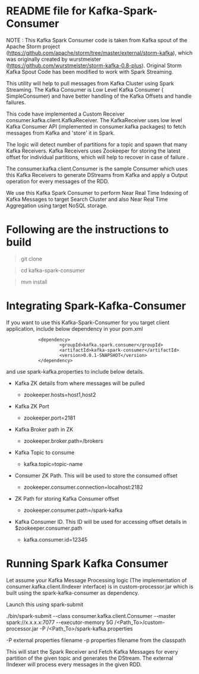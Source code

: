 README file for Kafka-Spark-Consumer
===================================

NOTE : This Kafka Spark Consumer code is taken from Kafka spout of the Apache Storm project (https://github.com/apache/storm/tree/master/external/storm-kafka), 
which was originally created by wurstmeister (https://github.com/wurstmeister/storm-kafka-0.8-plus).
Original Storm Kafka Spout Code has been modified to work with Spark Streaming.

 

This utility will help to pull messages from Kafka Cluster using Spark Streaming.
The Kafka Consumer is Low Level Kafka Consumer ( SimpleConsumer) and have better handling of the Kafka Offsets and handle failures.

This code have implemented a Custom Receiver consumer.kafka.client.KafkaReceiver. The KafkaReceiver uses low level Kafka Consumer API (implemented in consumer.kafka packages) to fetch messages from Kafka and 'store' it in Spark.

The logic will detect number of partitions for a topic and spawn that many Kafka Receivers.
Kafka Receivers uses Zookeeper for storing the latest offset for individual partitions, which will help to recover in case of failure .

The consumer.kafka.client.Consumer is the sample Consumer which uses this Kafka Receivers to generate DStreams from Kafka and apply a Output operation for every messages of the RDD.

We use this Kafka Spark Consumer to perform Near Real Time Indexing of Kafka Messages to target Search Cluster and also Near Real Time Aggregation using target NoSQL storage.    

Following are the instructions to build 
========================================

>git clone

>cd kafka-spark-consumer

>mvn install

Integrating Spark-Kafka-Consumer
=================================

If you want to use this Kafka-Spark-Consumer for you target client application, include below dependency in your pom.xml

                <dependency>
                        <groupId>kafka.spark.consumer</groupId>
                        <artifactId>kafka-spark-consumer</artifactId>
                        <version>0.0.1-SNAPSHOT</version>
                </dependency>

				
and use spark-kafka.properties to include below details.

* Kafka ZK details from where messages will be pulled
	* zookeeper.hosts=host1,host2
* Kafka ZK Port
	* zookeeper.port=2181
* Kafka Broker path in ZK
	* zookeeper.broker.path=/brokers
* Kafka Topic to consume
	* kafka.topic=topic-name

* Consumer ZK Path. This will be used to store the consumed offset
	* zookeeper.consumer.connection=localhost:2182
* ZK Path for storing Kafka Consumer offset
	* zookeeper.consumer.path=/spark-kafka
* Kafka Consumer ID. This ID will be used for accessing offset details in $zookeeper.consumer.path
	* kafka.consumer.id=12345


Running Spark Kafka Consumer
===========================
Let assume your Kafka Message Processing logic (The implementation of consumer.kafka.client.IIndexer interface) is in custom-processor.jar which is built using the spark-kafka-consumer as dependency.

Launch this using spark-submit

./bin/spark-submit --class consumer.kafka.client.Consumer --master spark://x.x.x.x:7077 --executor-memory 5G /<Path_To>/custom-processor.jar -P /<Path_To>/spark-kafka.properties


-P external properties filename
-p properties filename from the classpath

This will start the Spark Receiver and Fetch Kafka Messages for every partition of the given topic and generates the DStream. The external IIndexer will process every messages in the given RDD. 

 
